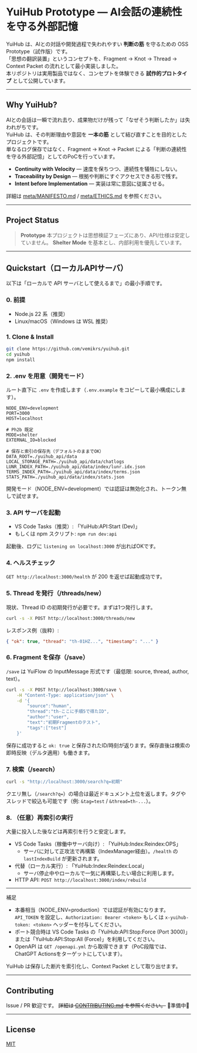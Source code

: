 # YuiHub Prototype — AI会話の連続性を守る外部記憶

YuiHub は、AIとの対話や開発過程で失われやすい **判断の筋** を守るための OSS Prototype（試作版）です。  
「思想の翻訳装置」というコンセプトを、Fragment → Knot → Thread → Context Packet の流れとして最小実装しました。  
本リポジトリは実用製品ではなく、コンセプトを体験できる **試作的プロトタイプ** として公開しています。  

---

## Why YuiHub?

AIとの会話は一瞬で流れ去り、成果物だけが残って「なぜそう判断したか」は失われがちです。  
YuiHub は、その判断理由や意図を **一本の筋** として結び直すことを目的としたプロジェクトです。  
単なるログ保存ではなく、Fragment → Knot → Packet による「判断の連続性を守る外部記憶」としてのPoCを行っています。  

* **Continuity with Velocity** — 速度を保ちつつ、連続性を犠牲にしない。  
* **Traceability by Design** — 根拠や判断にすぐアクセスできる形で残す。  
* **Intent before Implementation** — 実装は常に意図に従属させる。  

詳細は [meta/MANIFESTO.md](meta/MANIFESTO.md) / [meta/ETHICS.md](meta/ETHICS.md) を参照ください。

---

## Project Status

> **Prototype**
> 本プロジェクトは思想検証フェーズにあり、API/仕様は安定していません。
> **Shelter Mode** を基本とし、内部利用を優先しています。

---

## Quickstart（ローカルAPIサーバ）

以下は「ローカルで API サーバとして使えるまで」の最小手順です。

### 0. 前提
- Node.js 22 系（推奨）
- Linux/macOS（Windows は WSL 推奨）

### 1. Clone & Install
```bash
git clone https://github.com/vemikrs/yuihub.git
cd yuihub
npm install
```

### 2. .env を用意（開発モード）
ルート直下に `.env` を作成します（`.env.example` をコピーして最小構成にします）。

```
NODE_ENV=development
PORT=3000
HOST=localhost

# Ph2b 既定
MODE=shelter
EXTERNAL_IO=blocked

# 保存と索引の保存先（デフォルトのままでOK）
DATA_ROOT=./yuihub_api/data
LOCAL_STORAGE_PATH=./yuihub_api/data/chatlogs
LUNR_INDEX_PATH=./yuihub_api/data/index/lunr.idx.json
TERMS_INDEX_PATH=./yuihub_api/data/index/terms.json
STATS_PATH=./yuihub_api/data/index/stats.json
```

開発モード（NODE_ENV=development）では認証は無効化され、トークン無しで試せます。

### 3. API サーバを起動

- VS Code Tasks（推奨）: 「YuiHub:API:Start (Dev)」
- もしくは npm スクリプト: `npm run dev:api`

起動後、ログに `listening on localhost:3000` が出ればOKです。

### 4. ヘルスチェック
`GET http://localhost:3000/health` が 200 を返せば起動成功です。

### 5. Thread を発行（/threads/new）
現状、Thread ID の初期発行が必要です。まずは1つ発行します。

```bash
curl -s -X POST http://localhost:3000/threads/new
```

レスポンス例（抜粋）:
```json
{ "ok": true, "thread": "th-01HZ...", "timestamp": "..." }
```

### 6. Fragment を保存（/save）
`/save` は YuiFlow の InputMessage 形式です（最低限: source, thread, author, text）。

```bash
curl -s -X POST http://localhost:3000/save \
	-H "Content-Type: application/json" \
	-d '{
		"source":"human",
		"thread":"th-ここに手順5で得たID",
		"author":"user",
		"text":"初期Fragmentのテスト",
		"tags":["test"]
	}'
```

保存に成功すると `ok: true` と保存されたID/時刻が返ります。保存直後は検索の即時反映（デルタ適用）も働きます。

### 7. 検索（/search）

```bash
curl -s "http://localhost:3000/search?q=初期"
```

クエリ無し（`/search?q=`）の場合は最近ドキュメント上位を返します。タグやスレッドで絞込も可能です（例: `&tag=test` / `&thread=th-...`）。

### 8. （任意）再索引の実行
大量に投入した後などは再索引を行うと安定します。

- VS Code Tasks（稼働中サーバ向け）: 「YuiHub:Index:Reindex:OPS」
	- サーバに対して正攻法で再構築（IndexManager経由）。`/health` の `lastIndexBuild` が更新されます。
- 代替（ローカル実行）: 「YuiHub:Index:Reindex:Local」
	- サーバ停止中やローカルで一気に再構築したい場合に利用します。
 - HTTP API: `POST http://localhost:3000/index/rebuild`

---

補足
- 本番相当（NODE_ENV=production）では認証が有効になります。`API_TOKEN` を設定し、`Authorization: Bearer <token>` もしくは `x-yuihub-token: <token>` ヘッダーを付与してください。
- ポート競合時は VS Code Tasks の「YuiHub:API:Stop:Force (Port 3000)」または「YuiHub:API:Stop:All (Force)」を利用してください。
- OpenAPI は `GET /openapi.yml` から取得できます（PoC段階では、ChatGPT Actionsをターゲットにしています）。

YuiHub は保存した断片を索引化し、Context Packet として取り出せます。

---

## Contributing

Issue / PR 歓迎です。
~~詳細は [CONTRIBUTING.md](CONTRIBUTING.md) を参照ください。~~ 🚧準備中🚧

---

## License

[MIT](LICENSE)
